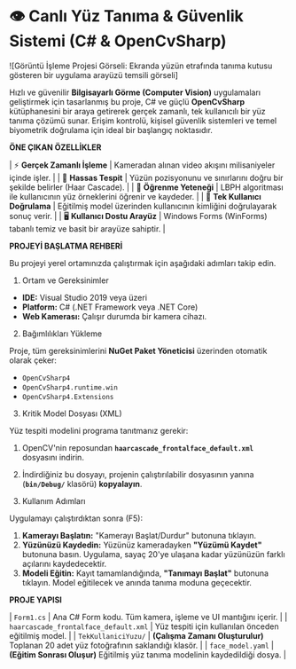 # 👁️ Canlı Yüz Tanıma & Güvenlik Sistemi (C# & OpenCvSharp)

![Görüntü İşleme Projesi Görseli: Ekranda yüzün etrafında tanıma kutusu gösteren bir uygulama arayüzü temsili görseli]

Hızlı ve güvenilir **Bilgisayarlı Görme (Computer Vision)** uygulamaları geliştirmek için tasarlanmış bu proje, C# ve güçlü **OpenCvSharp** kütüphanesini bir araya getirerek gerçek zamanlı, tek kullanıcılı bir yüz tanıma çözümü sunar. Erişim kontrolü, kişisel güvenlik sistemleri ve temel biyometrik doğrulama için ideal bir başlangıç noktasıdır.

**ÖNE ÇIKAN ÖZELLİKLER**


| ⚡ **Gerçek Zamanlı İşleme** | Kameradan alınan video akışını milisaniyeler içinde işler. |
| 🎯 **Hassas Tespit** | Yüzün pozisyonunu ve sınırlarını doğru bir şekilde belirler (Haar Cascade). |
| 🧠 **Öğrenme Yeteneği** | LBPH algoritması ile kullanıcının yüz örneklerini öğrenir ve kaydeder. |
| 👤 **Tek Kullanıcı Doğrulama** | Eğitilmiş model üzerinden kullanıcının kimliğini doğrulayarak sonuç verir. |
| 🖥️ **Kullanıcı Dostu Arayüz** | Windows Forms (WinForms) tabanlı temiz ve basit bir arayüze sahiptir. |

**PROJEYİ BAŞLATMA REHBERİ**

Bu projeyi yerel ortamınızda çalıştırmak için aşağıdaki adımları takip edin.

 1. Ortam ve Gereksinimler

* **IDE:** Visual Studio 2019 veya üzeri
* **Platform:** C# (.NET Framework veya .NET Core)
* **Web Kamerası:** Çalışır durumda bir kamera cihazı.

2. Bağımlılıkları Yükleme

Proje, tüm gereksinimlerini **NuGet Paket Yöneticisi** üzerinden otomatik olarak çeker:

* `OpenCvSharp4`
* `OpenCvSharp4.runtime.win`
* `OpenCvSharp4.Extensions`

 3. Kritik Model Dosyası (XML)

Yüz tespiti modelini programa tanıtmanız gerekir:

1.  OpenCV'nin reposundan **`haarcascade_frontalface_default.xml`** dosyasını indirin.
2.  İndirdiğiniz bu dosyayı, projenin çalıştırılabilir dosyasının yanına (**`bin/Debug/`** klasörü) **kopyalayın**.

 4. Kullanım Adımları

Uygulamayı çalıştırdıktan sonra (F5):

1.  **Kamerayı Başlatın:** "Kamerayı Başlat/Durdur" butonuna tıklayın.
2.  **Yüzünüzü Kaydedin:** Yüzünüz kameradayken **"Yüzümü Kaydet"** butonuna basın. Uygulama, sayaç 20'ye ulaşana kadar yüzünüzün farklı açılarını kaydedecektir.
3.  **Modeli Eğitin:** Kayıt tamamlandığında, **"Tanımayı Başlat"** butonuna tıklayın. Model eğitilecek ve anında tanıma moduna geçecektir.

**PROJE YAPISI**

| `Form1.cs` | Ana C# Form kodu. Tüm kamera, işleme ve UI mantığını içerir. |
| `haarcascade_frontalface_default.xml` | Yüz tespiti için kullanılan önceden eğitilmiş model. |
| `TekKullaniciYuzu/` | **(Çalışma Zamanı Oluşturulur)** Toplanan 20 adet yüz fotoğrafının saklandığı klasör. |
| `face_model.yaml` | **(Eğitim Sonrası Oluşur)** Eğitilmiş yüz tanıma modelinin kaydedildiği dosya. |
